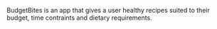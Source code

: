 BudgetBites is an app that gives a user healthy recipes suited to their budget, time contraints and dietary requirements. 
